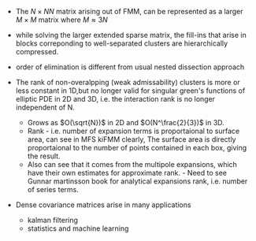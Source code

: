 - The $N \times NN$ matrix arising out of FMM, can be represented as a larger $M \times M$ matrix where $M \approx 3N$
- while solving the larger extended sparse matrix, the fill-ins that arise in blocks correponding to well-separated clusters are hierarchically compressed.
- order of elimination is different from usual nested dissection approach

- The rank of non-overalpping (weak admissability) clusters is more or less constant in 1D,but no longer valid for singular green's functions of elliptic PDE in 2D and 3D, i.e. the interaction rank is no longer independent of N.
    - Grows as $O(\sqrt{N})$ in 2D and $O(N^\frac{2}{3})$ in 3D.
    - Rank - i.e. number of expansion terms is proportaional to surface area, can see in MFS kiFMM
    clearly, The surface area is directly proportaional to the number of points contained in each
    box, giving the result.
    - Also can see that it comes from the multipole expansions, which have their own estimates for approximate rank. - Need to see Gunnar martinsson book for analytical expansions rank, i.e. number of series terms.

- Dense covariance matrices arise in many applications
    - kalman filtering
    - statistics and machine learning